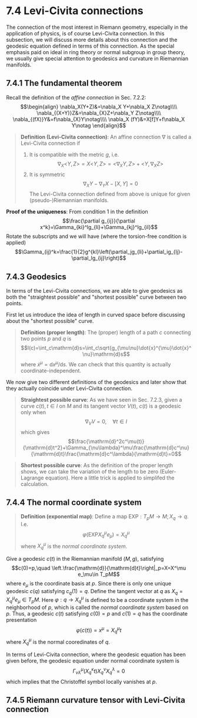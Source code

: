 # 7.4 Levi-Civita connections

The connection of the most interest in Riemann geometry, especially in the application of physics, is of course Levi-Civita connection. In this subsection, we will discuss more details about this connection and the geodesic equation defined in terms of this connection. As the special emphasis paid on ideal in ring theory or normal subgroup in group theory, we usually give special attention to geodesics and curvature in Riemannian manifolds.

## 7.4.1 The fundamental theorem

Recall the definition of the _affine connection_ in Sec. 7.2.2:
$$\begin{align}
    \nabla_X(Y+Z)&=\nabla_X Y+\nabla_X Z\notag\\\\
    \nabla_{(X+Y)}Z&=\nabla_{X}Z+\nabla_Y Z\notag\\\\
    \nabla_{(fX)}Y&=f\nabla_{X}Y\notag\\\\
    \nabla_X (fY)&=X[f]Y+f\nabla_X Y\notag
\end{align}$$

>**Definition (Levi-Civita connection)**: An affine connection $\nabla$ is called a Levi-Civita connection if
>1. It is compatible with the metric $g$, i.e.
>$$\nabla_X\big<Y,Z\big>=X\big<Y,Z\big>=\big<\nabla_XY,Z\big>+\big<Y,\nabla_XZ\big>$$
>2. It is symmetric
>$$\nabla_XY-\nabla_YX-[X,Y]=0$$
>The Levi-Civita connection defined from above is unique for given (pseudo-)Riemannian manifolds.

**Proof of the uniqueness**: From condition 1 in the definition
$$\frac{\partial g_{ij}}{\partial x^k}=\Gamma_{ki}^lg_{li}+\Gamma_{kj}^lg_{il}$$
Rotate the subscripts and we will have (where the torsion-free condition is applied)
$$\Gamma_{ij}^k=\frac{1}{2}g^{kl}\left(\partial_jg_{li}+\partial_ig_{lj}-\partial_lg_{ij}\right)$$


## 7.4.3 Geodesics

In terms of the Levi-Civita connections, we are able to give geodesics as both the "straightest possible" and "shortest possible" curve between two points.

First let us introduce the idea of length in curved space before discussing about the "shortest possible" curve.

>**Definition (proper length)**: The (proper) length of a path $c$ connecting two points $p$ and $q$ is 
>$$I(c)=\int_c\mathrm{d}s=\int_c\sqrt{g_{\mu\nu}\dot{x}^{\mu}\dot{x}^\nu}\mathrm{d}s$$
>where $\dot{x}^\mu=\mathrm{d}x^\mu/\mathrm{d}s$. We can check that this quantity is actually coordinate-independent.

We now give two different definitions of the geodesics and later show that they actually coincide under Levi-Civita connection.

>**Straightest possible curve**: As we have seen in Sec. 7.2.3, given a curve $c(t), t\in I$ on $M$ and its tangent vector $V(t)$, $c(t)$ is a geodesic only when
>$$\nabla_VV=0, \quad\forall t\in I$$
>which gives
>$$\frac{\mathrm{d}^2c^\mu(t)}{\mathrm{d}t^2}+\Gamma_{\nu\lambda}^\mu\frac{\mathrm{d}c^\nu}{\mathrm{d}t}\frac{\mathrm{d}c^\lambda}{\mathrm{d}t}=0$$

>**Shortest possible curve**: As the definition of the proper length shows, we can take the variation of the length to be zero (Euler-Lagrange equation). Here a little trick is applied to simplifed the calculation.



## 7.4.4 The normal coordinate system

>**Definition (exponential map)**: Define a map EXP$:T_pM\to M; X_q\to q$. I.e.
>$$\varphi(\text{EXP}X_q^\mu e_\mu)=X_q^\mu$$
>where $X_q^\mu$ is the _normal coordinate system_.

Give a geodesic $c(t)$ in the Riemannian manifold $(M,g)$, satisfying
$$c(0)=p,\quad \left.\frac{\mathrm{d}}{\mathrm{d}t}\right|_p=X=X^\mu e_\mu\in T_pM$$
where $e_\mu$ is the coordinate basis at $p$. Since there is only one unique geodesic $c(q)$ satisfying $c_q(1)=q$. Define the tangent vector at $q$ as $X_q=X_q^\mu e_\mu\in T_pM$. Here $\varphi:q\to X_q^\mu$ is defined to be a coordinate system in the neighborhood of $p$, which is called the _normal coordinate system_ based on $p$. Thus, a geodesic $c(t)$ satisfying $c(0)=p$ and $c(1)=q$ has the coordinate presentation
$$\varphi(c(t))=x^\mu=X_q^\mu t$$
where $X_q^\mu$ is the normal cooredinates of $q$.

In terms of Levi-Civita connection, where the geodesic equation has been given before, the geodesic equation under normal coordinate system is
$$\Gamma_{\nu\lambda}^\mu(X_q^\kappa t)X_q^\nu X_q^\lambda=0$$
which implies that the Christoffel symbol locally vanishes at $p$.

## 7.4.5 Riemann curvature tensor with Levi-Civita connection
